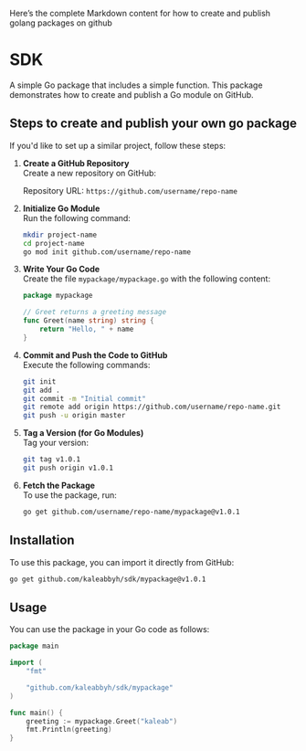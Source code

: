 
Here’s the complete Markdown content for how to create and publish golang packages on github


# SDK

A simple Go package that includes a simple function. 
This package demonstrates how to create and publish a Go module on GitHub.


## Steps to create and publish your own go package

If you'd like to set up a similar project, follow these steps:

1. **Create a GitHub Repository**  
   Create a new repository on GitHub:

   Repository URL: `https://github.com/username/repo-name`



2. **Initialize Go Module**  
   Run the following command:

   ```bash
   mkdir project-name
   cd project-name
   go mod init github.com/username/repo-name
   ```

3. **Write Your Go Code**  
   Create the file `mypackage/mypackage.go` with the following content:

   ```go
   package mypackage

   // Greet returns a greeting message
   func Greet(name string) string {
       return "Hello, " + name
   }
   ```

4. **Commit and Push the Code to GitHub**  
   Execute the following commands:

   ```bash
   git init
   git add .
   git commit -m "Initial commit"
   git remote add origin https://github.com/username/repo-name.git
   git push -u origin master
   ```

5. **Tag a Version (for Go Modules)**  
   Tag your version:

   ```bash
   git tag v1.0.1
   git push origin v1.0.1
   ```

6. **Fetch the Package**  
   To use the package, run:

   ```bash
   go get github.com/username/repo-name/mypackage@v1.0.1
   ```

## Installation

To use this package, you can import it directly from GitHub:

```bash
go get github.com/kaleabbyh/sdk/mypackage@v1.0.1
```

## Usage

You can use the package in your Go code as follows:

```go
package main

import (
	"fmt"

	"github.com/kaleabbyh/sdk/mypackage"
)

func main() {
	greeting := mypackage.Greet("kaleab")
	fmt.Println(greeting)
}
```